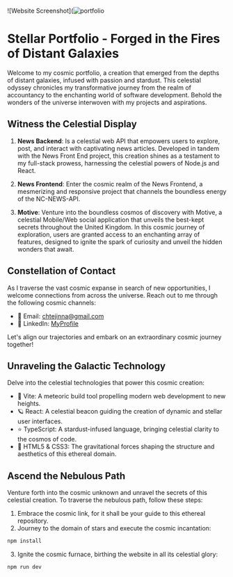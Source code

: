
![Website Screenshot](![portfolio](![underconstruction](https://github.com/xtej4ik/personal-site/assets/90528542/13f7821d-c0da-4435-879b-aa421fe3149e)
)
# Stellar Portfolio - Forged in the Fires of Distant Galaxies

Welcome to my cosmic portfolio, a creation that emerged from the depths of distant galaxies, infused with passion and stardust. This celestial odyssey chronicles my transformative journey from the realm of accountancy to the enchanting world of software development. Behold the wonders of the universe interwoven with my projects and aspirations.

## Witness the Celestial Display

1. **News Backend**: Is a celestial web API that empowers users to explore, post, and interact with captivating news articles. Developed in tandem with the News Front End project, this creation shines as a testament to my full-stack prowess, harnessing the celestial powers of Node.js and React.

2. **News Frontend**: Enter the cosmic realm of the News Frontend, a mesmerizing and responsive project that channels the boundless energy of the NC-NEWS-API. 
   
3. **Motive**: Venture into the boundless cosmos of discovery with Motive, a celestial Mobile/Web social application that unveils the best-kept secrets throughout the United Kingdom. In this cosmic journey of exploration, users are granted access to an enchanting array of features, designed to ignite the spark of curiosity and unveil the hidden wonders that await.

## Constellation of Contact

As I traverse the vast cosmic expanse in search of new opportunities, I welcome connections from across the universe. Reach out to me through the following cosmic channels:

- 🌠 Email: [chtejinna@gmail.com](mailto:chtejinna@gmail.com)
- 🌠 LinkedIn: [MyProfile](https://www.linkedin.com/in/inna-chtej/)

Let's align our trajectories and embark on an extraordinary cosmic journey together!

## Unraveling the Galactic Technology

Delve into the celestial technologies that power this cosmic creation:

- 🚀 Vite: A meteoric build tool propelling modern web development to new heights.
- 🪐 React: A celestial beacon guiding the creation of dynamic and stellar user interfaces.
- ⭐ TypeScript: A stardust-infused language, bringing celestial clarity to the cosmos of code.
- 🌌 HTML5 & CSS3: The gravitational forces shaping the structure and aesthetics of this ethereal domain.

## Ascend the Nebulous Path

Venture forth into the cosmic unknown and unravel the secrets of this celestial creation. To traverse the nebulous path, follow these steps:

1. Embrace the cosmic link, for it shall be your guide to this ethereal repository.
2. Journey to the domain of stars and execute the cosmic incantation:

```bash
npm install
```

3. Ignite the cosmic furnace, birthing the website in all its celestial glory:

```bash
npm run dev
```

